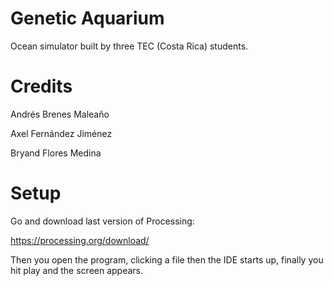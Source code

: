 # Genetic Aquarium

Ocean simulator built by three TEC (Costa Rica) students.

# Credits

Andrés Brenes Maleaño

Axel Fernández Jiménez

Bryand Flores Medina

# Setup

Go and download last version of Processing:

https://processing.org/download/

Then you open the program, clicking a file then the IDE starts up, finally you hit play and the screen appears.

